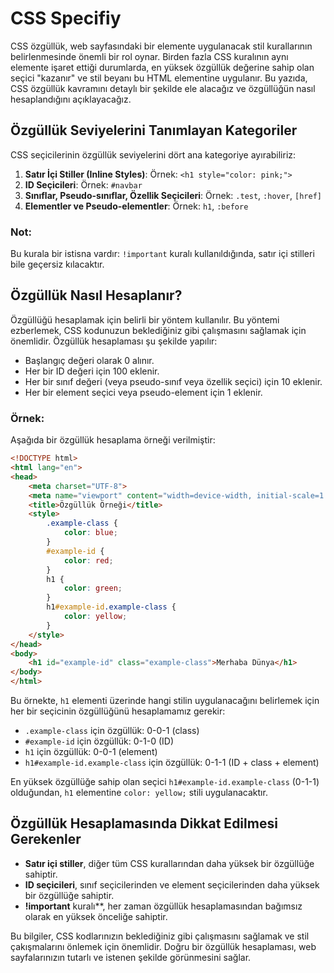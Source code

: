# CSS Specifiy

CSS özgüllük, web sayfasındaki bir elemente uygulanacak stil kurallarının belirlenmesinde önemli bir rol oynar. Birden fazla CSS kuralının aynı elemente işaret ettiği durumlarda, en yüksek özgüllük değerine sahip olan seçici "kazanır" ve stil beyanı bu HTML elementine uygulanır. Bu yazıda, CSS özgüllük kavramını detaylı bir şekilde ele alacağız ve özgüllüğün nasıl hesaplandığını açıklayacağız.

## Özgüllük Seviyelerini Tanımlayan Kategoriler

CSS seçicilerinin özgüllük seviyelerini dört ana kategoriye ayırabiliriz:

1. **Satır İçi Stiller (Inline Styles)**: Örnek: `<h1 style="color: pink;">`
2. **ID Seçicileri**: Örnek: `#navbar`
3. **Sınıflar, Pseudo-sınıflar, Özellik Seçicileri**: Örnek: `.test`, `:hover`, `[href]`
4. **Elementler ve Pseudo-elementler**: Örnek: `h1`, `:before`

### Not:

Bu kurala bir istisna vardır: `!important` kuralı kullanıldığında, satır içi stilleri bile geçersiz kılacaktır.

## Özgüllük Nasıl Hesaplanır?

Özgüllüğü hesaplamak için belirli bir yöntem kullanılır. Bu yöntemi ezberlemek, CSS kodunuzun beklediğiniz gibi çalışmasını sağlamak için önemlidir. Özgüllük hesaplaması şu şekilde yapılır:

- Başlangıç değeri olarak 0 alınır.
- Her bir ID değeri için 100 eklenir.
- Her bir sınıf değeri (veya pseudo-sınıf veya özellik seçici) için 10 eklenir.
- Her bir element seçici veya pseudo-element için 1 eklenir.

### Örnek:

Aşağıda bir özgüllük hesaplama örneği verilmiştir:

```html
<!DOCTYPE html>
<html lang="en">
<head>
    <meta charset="UTF-8">
    <meta name="viewport" content="width=device-width, initial-scale=1.0">
    <title>Özgüllük Örneği</title>
    <style>
        .example-class {
            color: blue;
        }
        #example-id {
            color: red;
        }
        h1 {
            color: green;
        }
        h1#example-id.example-class {
            color: yellow;
        }
    </style>
</head>
<body>
    <h1 id="example-id" class="example-class">Merhaba Dünya</h1>
</body>
</html>
```

Bu örnekte, `h1` elementi üzerinde hangi stilin uygulanacağını belirlemek için her bir seçicinin özgüllüğünü hesaplamamız gerekir:

- `.example-class` için özgüllük: 0-0-1 (class)
- `#example-id` için özgüllük: 0-1-0 (ID)
- `h1` için özgüllük: 0-0-1 (element)
- `h1#example-id.example-class` için özgüllük: 0-1-1 (ID + class + element)

En yüksek özgüllüğe sahip olan seçici `h1#example-id.example-class` (0-1-1) olduğundan, `h1` elementine `color: yellow;` stili uygulanacaktır.

## Özgüllük Hesaplamasında Dikkat Edilmesi Gerekenler

- **Satır içi stiller**, diğer tüm CSS kurallarından daha yüksek bir özgüllüğe sahiptir.
- **ID seçicileri**, sınıf seçicilerinden ve element seçicilerinden daha yüksek bir özgüllüğe sahiptir.
- **!important** kuralı**, her zaman özgüllük hesaplamasından bağımsız olarak en yüksek önceliğe sahiptir.

Bu bilgiler, CSS kodlarınızın beklediğiniz gibi çalışmasını sağlamak ve stil çakışmalarını önlemek için önemlidir. Doğru bir özgüllük hesaplaması, web sayfalarınızın tutarlı ve istenen şekilde görünmesini sağlar.

